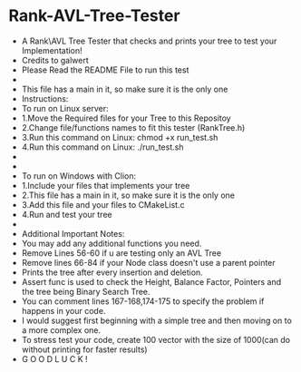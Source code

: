 # Rank-AVL-Tree-Tester
 * A Rank\AVL Tree Tester that checks and prints your tree to test your Implementation!
 * Credits to galwert 
 * Please Read the README File to run this test
 *
 * This file has a main in it, so make sure it is the only one
 * Instructions:
 * To run on Linux server:
 * 1.Move the Required files for your Tree to this Repositoy
 * 2.Change file/functions names to fit this tester (RankTree.h)
 * 3.Run this command on Linux: chmod +x run_test.sh
 * 4.Run this command on Linux: ./run_test.sh
 *
 *
 * To run on Windows with Clion:
 * 1.Include your files that implements your tree
 * 2.This file has a main in it, so make sure it is the only one
 * 3.Add this file and your files to CMakeList.c
 * 4.Run and test your tree
 *
 * Additional Important Notes:
 * You may add any additional functions you need.
 * Remove Lines 56-60 if u are testing only an AVL Tree
 * Remove lines 66-84 if your Node class doesn't use a parent pointer
 * Prints the tree after every insertion and deletion.
 * Assert func is used to check the Height, Balance Factor, Pointers and the tree being Binary Search Tree.
 * You can comment lines 167-168,174-175 to specify the problem if happens in your code.
 * I would suggest first beginning with a simple tree and then moving on to a more complex one.
 * To stress test your code, create 100 vector with the size of 1000(can do without printing for faster results)
 * G O O D   L U C K !
